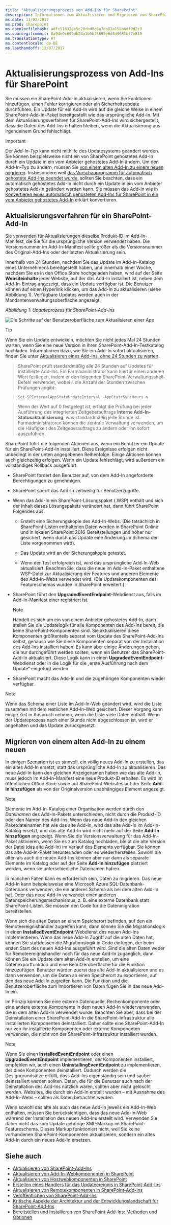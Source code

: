 ```yaml
---
title: "Aktualisierungsprozess von Add-Ins für SharePoint"
description: Informationen zum Aktualisieren und Migrieren von SharePoint-Add-Ins.
ms.date: 11/02/2017
ms.prod: sharepoint
ms.openlocfilehash: adfc516328e5c20cbd8c6a7da82a158b6df9d2c9
ms.sourcegitcommit: 0a94e0c600db24a1b5bf5895e6d3d9681bf7c810
ms.translationtype: HT
ms.contentlocale: de-DE
ms.lasthandoff: 12/07/2017
---
```

# <a name="sharepoint-add-ins-update-process"></a>Aktualisierungsprozess von Add-Ins für SharePoint

Sie müssen ein SharePoint-Add-In aktualisieren, wenn Sie Funktionen hinzufügen, einen Fehler korrigieren oder ein Sicherheitsupdate durchführen. Ein Update für ein Add-In wird auf die gleiche Weise in einem SharePoint-Add-In-Paket bereitgestellt wie das ursprüngliche Add-In. Mit dem Aktualisierungsverfahren für SharePoint-Add-Ins wird sichergestellt, dass die Daten des Add-Ins erhalten bleiben, wenn die Aktualisierung aus irgendeinem Grund fehlschlägt.
 
> [!IMPORTANT]
> Der *Add-In-Typ* kann nicht mithilfe des Updatesystems geändert werden. Sie können beispielsweise nicht ein von SharePoint gehostetes Add-In durch ein Update in ein vom Anbieter gehostetes Add-In ändern. Um den Add-In-Typ zu ändern, müssen Sie [von einem alten Add-In zu einem neuen migrieren](#Major). Insbesondere weil [das Vorschauprogramm für automatisch gehostete Add-Ins beendet wurde](http://blogs.office.com/2014/05/16/update-on-autohosted-apps-preview-program/), sollten Sie beachten, dass ein automatisch gehostetes Add-In nicht durch ein Update in ein vom Anbieter gehostetes Add-In geändert werden kann. Sie müssen das Add-In wie in [Konvertieren eines automatisch gehosteten Add-Ins für SharePoint in ein vom Anbieter gehostetes Add-In](convert-an-autohosted-sharepoint-add-in-to-a-provider-hosted-add-in.md) erklärt konvertieren.

<a name="Minor"> </a>
## <a name="update-process-for-a-sharepoint-add-in"></a>Aktualisierungsverfahren für ein SharePoint-Add-In

Sie verwenden für Aktualisierungen dieselbe Produkt-ID im Add-In-Manifest, die Sie für die ursprüngliche Version verwendet haben. Die Versionsnummer im Add-In-Manifest sollte größer als die Versionsnummer des Original-Add-Ins oder der letzten Aktualisierung sein.

Innerhalb von 24 Stunden, nachdem Sie das Update im Add-In-Katalog eines Unternehmens bereitgestellt haben, und innerhalb einer Woche, nachdem Sie es in den Office Store hochgeladen haben, wird auf der Seite **Websiteinhalte** jeder Website, auf der das Add-In installiert ist, neben dem Add-In-Eintrag angezeigt, dass ein Update verfügbar ist. Die Benutzer können auf einen Hyperlink klicken, um das Add-In zu aktualisieren (siehe Abbildung 1). Verfügbare Updates werden auch in der Mandantenverwaltungsoberfläche angezeigt.

*Abbildung 1: Updateprozess für SharePoint-Add-Ins*

![Die Schritte auf der Benutzeroberfläche zum Aktualisieren einer App](../images/UpdatingApp_AppTileUpdateNotice.png)

> [!TIP]
> Wenn Sie ein Update entwickeln, möchten Sie nicht jedes Mal 24 Stunden warten, wenn Sie eine neue Version in Ihren SharePoint-Add-In-Testkatalog hochladen. Informationen dazu, wie Sie ein Add-In sofort aktualisieren, finden Sie unter [Aktualisieren eines Add-Ins, ohne 24 Stunden zu warten](update-sharepoint-add-ins.md#ImmediateUpdateNotice). 

> SharePoint prüft standardmäßig alle 24 Stunden auf Updates für installierte Add-Ins. Ein Farmadministrator kann hierfür einen anderen Wert festlegen, indem er den folgenden SharePoint-Verwaltungsshell-Befehl verwendet, wobei `n` die Anzahl der Stunden zwischen Prüfungen angibt: 

> `Set-SPInternalAppStateUpdateInterval -AppStateSyncHours n` 

> Wenn der Wert auf 0 festgelegt ist, erfolgt die Prüfung bei jeder Ausführung des integrierten Zeitgeberauftrags **Interne Add-In-Statusaktualisierung**, was standardmäßig jede Stunde ist. Farmadministratoren können die zentrale Verwaltung verwenden, um die Häufigkeit des Zeitgeberauftrags zu ändern oder ihn sofort auszuführen.

SharePoint führt die folgenden Aktionen aus, wenn ein Benutzer ein Update für ein SharePoint-Add-In installiert. Diese Ereignisse erfolgen nicht unbedingt in der unten angegebenen Reihenfolge. Einige Aktionen können auch gleichzeitig erfolgen. Wenn ein Update fehlschlägt, wird außerdem ein vollständiges Rollback ausgeführt.

- SharePoint fordert den Benutzer auf, von dem Add-In angeforderte Berechtigungen zu genehmigen.

- SharePoint sperrt das Add-In zeitweilig für Benutzerzugriffe.

- Wenn das Add-In ein SharePoint-Lösungspaket (.WSP) enthält und sich der Inhalt dieses Lösungspakets verändert hat, dann führt SharePoint Folgendes aus:
    
   - Erstellt eine Sicherungskopie des Add-In-Webs. (Die tatsächlich in SharePoint-Listen enthaltenen Daten werden in SharePoint Online und in lokalen SharePoint 2016-Bereitstellungen und höher nur gesichert, wenn durch das Update eine Änderung im Schema der Liste vorgenommen wird).

   - Das Update wird an der Sicherungskopie getestet.

   - Wenn der Test erfolgreich ist, wird das ursprüngliche Add-In-Web aktualisiert. Beachten Sie, dass die neue im Add-In-Paket enthaltene WSP-Datei zur Aktualisierung der Features und anderen Elemente des Add-In-Webs verwendet wird. (Die Updatekomponenten des Featureschemas wurden in SharePoint erweitert.)

- SharePoint führt den **UpgradedEventEndpoint**-Webdienst aus, falls im Add-In-Manifest einer registriert ist.
    
   > [!NOTE]
   > Handelt es sich um ein von einem Anbieter gehostetes Add-In, dann stellen Sie die Updatelogik für alle Komponenten des Add-Ins bereit, die keine SharePoint-Komponenten sind. Sie aktualisieren diese Komponenten größtenteils separat vom Update des SharePoint-Add-Ins selbst, genauso wie Sie diese Komponenten separat von der Installation des Add-Ins installiert haben. Es kann aber einige Änderungen geben, die nur durchgeführt werden sollten, wenn ein Benutzer das SharePoint-Add-In aktualisiert. Diese Logik kann in einen **UpgradedEventEndpoint**-Webdienst oder in die Logik für die „erste Ausführung nach dem Update“ eingefügt werden.

- SharePoint macht das Add-In und die zugehörigen Komponenten wieder verfügbar.

> [!NOTE]
> Wenn das Schema einer Liste im Add-In-Web geändert wird, wird die Liste zusammen mit dem restlichen Add-In-Web gesichert. Dieser Vorgang kann einige Zeit in Anspruch nehmen, wenn die Liste viele Daten enthält. Wenn der Updateprozess nach einer Stunde nicht abgeschlossen ist, wird er angehalten und das Update zurückgesetzt.

<a name="Major"> </a>
## <a name="migrating-from-an-old-add-in-to-a-new-one"></a>Migrieren von einem alten Add-In zu einem neuen

In einigen Szenarien ist es sinnvoll, ein völlig neues Add-In zu erstellen, das ein altes Add-In ersetzt, statt das ursprüngliche Add-In zu aktualisieren. Das neue Add-In kann den gleichen Anzeigenamen haben wie das alte Add-In, muss jedoch im Add-In-Manifest eine neue Produkt-ID erhalten. Es wird im öffentlichen Office Store sowie auf SharePoint-Websites auf der Seite **Add-In hinzufügen** als von der Originalversion unabhängiges Element angezeigt.
 
> [!NOTE]
> Elemente im Add-In-Katalog einer Organisation werden durch den *Dateinamen* des Add-In-Pakets unterschieden, nicht durch die Produkt-ID oder den Namen des Add-Ins. Wenn das neue Add-In den gleichen Paketdateinamen hat wie das alte Add-In, wird das alte Add-In im Add-In-Katalog ersetzt, und das alte Add-In wird nicht mehr auf der Seite **Add-In hinzufügen** angezeigt. Wenn Sie die Versionsverwaltung für das Add-In-Paket aktivieren, wenn Sie es zum Katalog hochladen, bleibt die alte Version der Datei (das alte Add-In) im Verlauf des Elements verfügbar. Sie können das alte Add-In-Paket herunterladen oder es wiederherstellen. Sowohl die alten als auch die neuen Add-Ins können aber nur dann als separate Elemente im Katalog oder auf der Seite **Add-In hinzufügen** platziert werden, wenn sie unterschiedliche Dateinamen haben.

In manchen Fällen kann es erforderlich sein, Daten zu migrieren. Das neue Add-In kann beispielsweise eine Microsoft Azure SQL-Datenbank-Datenbank verwenden, die ein anderes Schema als bei dem alten Add-In hat. Oder das neue Add-In verwendet einen anderen Datenspeicherungsmechanismus, z. B. eine externe Datenbank statt SharePoint-Listen. Sie müssen den Code für die Datenmigration bereitstellen.

Wenn sich die alten Daten an einem Speicherort befinden, auf den ein Remoteereignishandler zugreifen kann, dann können Sie die Migrationslogik in einen **InstalledEventEndpoint**-Webdienst des neuen Add-Ins implementieren. Wenn das neue Add-In Zugriff auf die alten Daten hat, können Sie stattdessen die Migrationslogik in Code einfügen, der beim ersten Start des neuen Add-Ins ausgeführt wird. Sind die alten Daten weder für Remoteereignishandler noch für das neue Add-In zugänglich, dann können Sie ein Update dem alten Add-In erstellen, um eine Datenexportfunktion und eine Benutzeroberfläche für die Funktion hinzuzufügen. Benutzer würden zuerst das alte Add-In aktualisieren und es dann verwenden, um die Daten an einen Speicherort zu exportieren, auf den das neue Add-In zugreifen kann. Die Funktion und die Benutzeroberfläche zum Importieren von Daten fügen Sie in das neue Add-In ein.

Im Prinzip können Sie eine externe Datenquelle, Rechenkomponente oder eine andere externe Komponente in dem neuen Add-In wiederverwenden, die in dem alten Add-In verwendet wurde. Beachten Sie aber, dass bei der Deinstallation einer SharePoint-Add-In die SharePoint-Infrastruktur alle installierten Komponenten deinstalliert. Daher sollte eine SharePoint-Add-In nur von ihr installierte Komponenten oder externe Komponenten verwenden, die nicht von der SharePoint-Infrastruktur installiert wurden.
 
> [!NOTE]
> Wenn Sie einen **InstalledEventEndpoint** oder einen **UpgradedEventEndpoint** implementieren, der Komponenten installiert, empfehlen wir, auch einen **UninstallingEventEndpoint** zu implementieren, der diese Komponenten deinstalliert. Dadurch werden die Designgrundsätze erfüllt, dass Add-Ins eigenständig sein und sauber deinstalliert werden sollten. Daten, die für die Benutzer auch nach der Deinstallation des Add-Ins nützlich wären, sollten aber nicht gelöscht werden. Websites, die durch ein Add-In erstellt wurden – mit Ausnahme des Add-In-Webs – sollten als Daten betrachtet werden.

Wenn sowohl das alte als auch das neue Add-In jeweils ein Add-In-Web enthalten, müssen Sie berücksichtigen, dass das neue Add-In-Web während der Installation des neuen Add-Ins erstellt wird. Verwenden Sie daher nicht das zum Update gehörige XML-Markup im SharePoint-Featureschema. Dieses Markup funktioniert nicht, weil Sie keine vorhandenen SharePoint-Komponenten aktualisieren, sondern ein altes Add-In durch ein neues Add-In ersetzen.

## <a name="see-also"></a>Siehe auch
<a name="SP15appupgrade_addlresources"> </a>

-  [Aktualisieren von SharePoint-Add-Ins](update-sharepoint-add-ins.md)
-  [Aktualisieren von Add-In-Webkomponenten in SharePoint](update-add-in-web-components-in-sharepoint.md)
-  [Aktualisieren von Hostwebkomponenten in SharePoint](update-host-web-components-in-sharepoint.md)
-  [Erstellen eines Handlers für das Updateereignis in SharePoint-Add-Ins](create-a-handler-for-the-update-event-in-sharepoint-add-ins.md)
-  [Aktualisieren von Remotekomponenten in SharePoint-Add-Ins](update-remote-components-in-sharepoint-add-ins.md)
-  [Veröffentlichen von SharePoint-Add-Ins](publish-sharepoint-add-ins.md)
-  [Kritische Aspekte der Architektur und der Entwicklungslandschaft für SharePoint-Add-Ins](important-aspects-of-the-sharepoint-add-in-architecture-and-development-landscap.md)
-  [Bereitstellen und Installieren von SharePoint-Add-Ins: Methoden und Optionen](deploying-and-installing-sharepoint-add-ins-methods-and-options.md)

